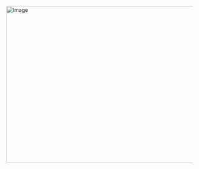 <img width="960" height="425" alt="Image" src="https://github.com/user-attachments/assets/a489beb8-3ca2-404d-aa76-bbd6823ad8de" />